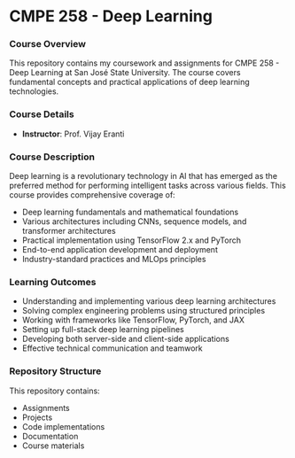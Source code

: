 # CMPE 258 - Deep Learning

### Course Overview
This repository contains my coursework and assignments for CMPE 258 - Deep Learning at San José State University. The course covers fundamental concepts and practical applications of deep learning technologies.

### Course Details
- **Instructor**: Prof. Vijay Eranti

### Course Description
Deep learning is a revolutionary technology in AI that has emerged as the preferred method for performing intelligent tasks across various fields. This course provides comprehensive coverage of:
* Deep learning fundamentals and mathematical foundations
* Various architectures including CNNs, sequence models, and transformer architectures
* Practical implementation using TensorFlow 2.x and PyTorch
* End-to-end application development and deployment
* Industry-standard practices and MLOps principles


### Learning Outcomes
* Understanding and implementing various deep learning architectures
* Solving complex engineering problems using structured principles
* Working with frameworks like TensorFlow, PyTorch, and JAX
* Setting up full-stack deep learning pipelines
* Developing both server-side and client-side applications
* Effective technical communication and teamwork

### Repository Structure
This repository contains:
- Assignments
- Projects
- Code implementations
- Documentation
- Course materials


